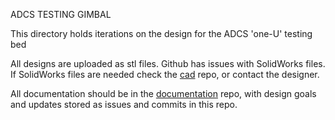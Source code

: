 ADCS TESTING GIMBAL

This directory holds iterations on the design for the ADCS 'one-U' testing bed

All designs are uploaded as stl files. Github has issues with SolidWorks files. If SolidWorks files are needed check the [cad](https://github.com/queens-satellite-team/cad.git) repo, or contact the designer.

All documentation should be in the [documentation](https://github.com/queens-satellite-team/documentation/tree/master/adcs) repo, with design goals and updates stored as issues and commits in this repo.

